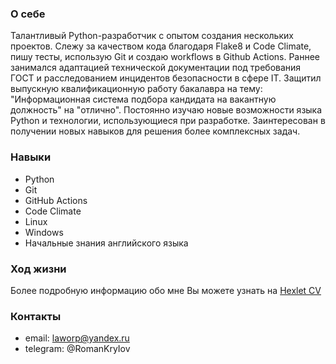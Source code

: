 ### О себе

Талантливый Python-разработчик с опытом создания нескольких проектов. 
Слежу за качеством кода благодаря Flake8 и Code Climate, пишу тесты, использую Git и создаю workflows в Github Actions.
Раннее занимался адаптацией технической документации под требования ГОСТ и расследованием инцидентов безопасности в сфере IT. Защитил выпускную квалификационную работу бакалавра на тему: "Информационная система подбора кандидата на вакантную должность" на "отлично". Постоянно изучаю новые возможности языка Python и технологии, использующиеся при разработке. Заинтересован в получении новых навыков для решения более комплексных задач.

### Навыки

- Python
- Git
- GitHub Actions
- Code Climate
- Linux
- Windows
- Начальные знания английского языка

### Ход жизни

Более подробную информацию обо мне Вы можете узнать на [Hexlet CV](https://cv.hexlet.io/ru/resumes/3646)

### Контакты
- email: laworp@yandex.ru
- telegram: @RomanKryIov
